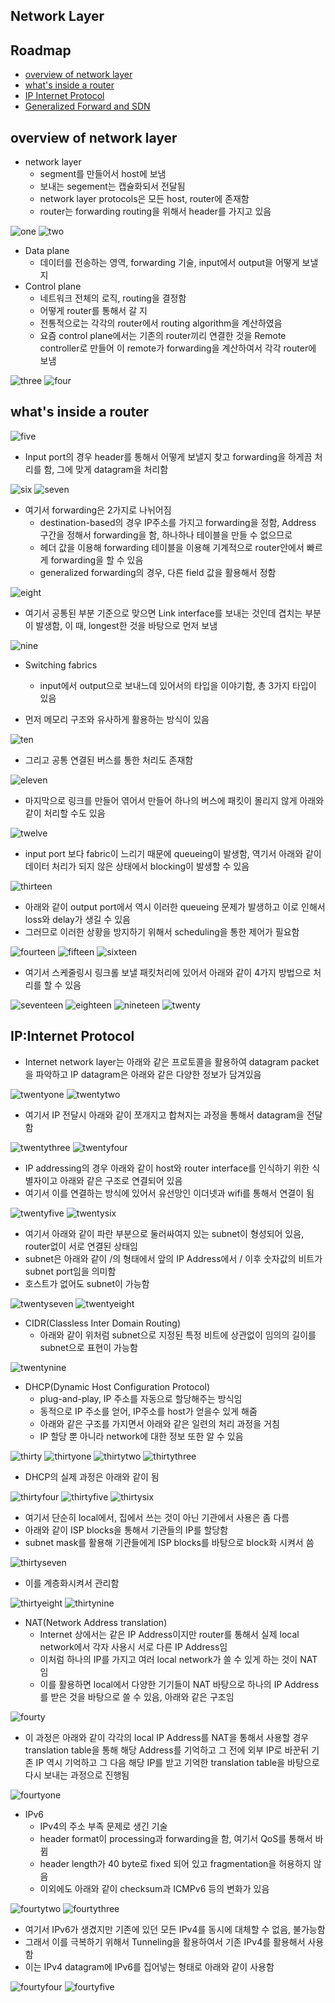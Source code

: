 ## Network Layer

## Roadmap
- [overview of network layer](#overview-of-network-layer)
- [what's inside a router](#what's-inside-a-router)
- [IP Internet Protocol](#IP-Internet-Protocol)
- [Generalized Forward and SDN](#Generalized-Forward-and-SDN)

## overview of network layer
- network layer
	- segment를 만들어서 host에 보냄
	- 보내는 segement는 캡슐화되서 전달됨
	- network layer protocols은 모든 host, router에 존재함
	- router는 forwarding routing을 위해서 header를 가지고 있음

![one](/img/Network/Networklayer/one.png)
![two](/img/Network/Networklayer/two.png)

- Data plane
	- 데이터를 전송하는 영역, forwarding 기술, input에서 output을 어떻게 보낼지
- Control plane
	- 네트워크 전체의 로직, routing을 결정함
	- 어떻게 router를 통해서 갈 지
	- 전통적으로는 각각의 router에서 routing algorithm을 계산하였음 
	- 요즘 control plane에서는 기존의 router끼리 연결한 것을 Remote controller로 만들어 이 remote가 forwarding을 계산하여서 각각 router에 보냄

![three](/img/Network/Networklayer/three.png)
![four](/img/Network/Networklayer/four.png)

## what's inside a router
![five](/img/Network/Networklayer/five.png)

- Input port의 경우 header를 통해서 어떻게 보낼지 찾고 forwarding을 하게끔 처리를 함, 그에 맞게 datagram을 처리함

![six](/img/Network/Networklayer/six.png)
![seven](/img/Network/Networklayer/seven.png)

- 여기서 forwarding은 2가지로 나뉘어짐
	- destination-based의 경우 IP주소를 가지고 forwarding을 정함, Address 구간을 정해서 forwarding을 함, 하나하나 테이블을 만들 수 없으므로
	- 헤더 값을 이용해 forwarding 테이블을 이용해 기계적으로 router안에서 빠르게 forwarding을 할 수 있음 
	- generalized forwarding의 경우, 다른 field 값을 활용해서 정함

![eight](/img/Network/Networklayer/eight.png)

- 여기서 공통된 부분 기준으로 맞으면 Link interface를 보내는 것인데 겹치는 부분이 발생함, 이 때, longest한 것을 바탕으로 먼저 보냄

![nine](/img/Network/Networklayer/nine.png)

- Switching fabrics
	- input에서 output으로 보내느데 있어서의 타입을 이야기함, 총 3가지 타입이 있음

- 먼저 메모리 구조와 유사하게 활용하는 방식이 있음

![ten](/img/Network/Networklayer/ten.png)

- 그리고 공통 연결된 버스를 통한 처리도 존재함

![eleven](/img/Network/Networklayer/eleven.png)

- 마지막으로 링크를 만들어 엮어서 만들어 하나의 버스에 패킷이 몰리지 않게 아래와 같이 처리할 수도 있음

![twelve](/img/Network/Networklayer/twelve.png)

- input port 보다 fabric이 느리기 때문에 queueing이 발생함, 역기서 아래와 같이 데이터 처리가 되지 않은 상태에서 blocking이 발생할 수 있음

![thirteen](/img/Network/Networklayer/thirteen.png)

- 아래와 같이 output port에서 역시 이러한 queueing 문제가 발생하고 이로 인해서 loss와 delay가 생길 수 있음
- 그러므로 이러한 상황을 방지하기 위해서 scheduling을 통한 제어가 필요함

![fourteen](/img/Network/Networklayer/fourteen.png)
![fifteen](/img/Network/Networklayer/fifteen.png)
![sixteen](/img/Network/Networklayer/sixteen.png)

- 여기서 스케줄링시 링크롤 보낼 패킷처리에 있어서 아래와 같이 4가지 방법으로 처리를 할 수 있음

![seventeen](/img/Network/Networklayer/seventeen.png)
![eighteen](/img/Network/Networklayer/eighteen.png)
![nineteen](/img/Network/Networklayer/nineteen.png)
![twenty](/img/Network/Networklayer/twenty.png)

## IP:Internet Protocol
- Internet network layer는 아래와 같은 프로토콜을 활용하여 datagram packet을 파악하고 IP datagram은 아래와 같은 다양한 정보가 담겨있음

![twentyone](/img/Network/Networklayer/twentyone.png)
![twentytwo](/img/Network/Networklayer/twentytwo.png)

- 여기서 IP 전달시 아래와 같이 쪼개지고 합쳐지는 과정을 통해서 datagram을 전달함

![twentythree](/img/Network/Networklayer/twentythree.png)
![twentyfour](/img/Network/Networklayer/twentyfour.png)

- IP addressing의 경우 아래와 같이 host와 router interface를 인식하기 위한 식별자이고 아래와 같은 구조로 연결되어 있음
- 여기서 이를 연결하는 방식에 있어서 유선망인 이더넷과 wifi를 통해서 연결이 됨

![twentyfive](/img/Network/Networklayer/twentyfive.png)
![twentysix](/img/Network/Networklayer/twentysix.png)

- 여기서 아래와 같이 파란 부분으로 둘러싸여지 있는 subnet이 형성되어 있음, router없이 서로 연결된 상태임
- subnet은 아래와 같이 /의 형태에서 앞의 IP Address에서 / 이후 숫자값의 비트가 subnet port임을 의미함
- 호스트가 없어도 subnet이 가능함

![twentyseven](/img/Network/Networklayer/twentyseven.png)
![twentyeight](/img/Network/Networklayer/twentyeight.png)

- CIDR(Classless Inter Domain Routing)
	- 아래와 같이 위처럼 subnet으로 지정된 특정 비트에 상관없이 임의의 길이를 subnet으로 표현이 가능함
	
![twentynine](/img/Network/Networklayer/twentynine.png)

- DHCP(Dynamic Host Configuration Protocol)
	- plug-and-play, IP 주소를 자동으로 할당해주는 방식임
	- 동적으로 IP 주소를 얻어, IP주소를 host가 얻을수 있게 해줌
	- 아래와 같은 구조를 가지면서 아래와 같은 일련의 처리 과정을 거침
	- IP 할당 뿐 아니라 network에 대한 정보 또한 알 수 있음

![thirty](/img/Network/Networklayer/thirty.png)
![thirtyone](/img/Network/Networklayer/thirtyone.png)
![thirtytwo](/img/Network/Networklayer/thirtytwo.png)
![thirtythree](/img/Network/Networklayer/thirtythree.png)

- DHCP의 실제 과정은 아래와 같이 됨

![thirtyfour](/img/Network/Networklayer/thirtyfour.png)
![thirtyfive](/img/Network/Networklayer/thirtyfive.png)
![thirtysix](/img/Network/Networklayer/thirtysix.png)

- 여기서 단순히 local에서, 집에서 쓰는 것이 아닌 기관에서 사용은 좀 다름
- 아래와 같이 ISP blocks을 통해서 기관들의 IP를 할당함
- subnet mask를 활용해 기관들에게 ISP blocks를 바탕으로 block화 시켜서 씀

![thirtyseven](/img/Network/Networklayer/thirtyseven.png)

- 이를 계층화시켜서 관리함

![thirtyeight](/img/Network/Networklayer/thirtyeight.png)
![thirtynine](/img/Network/Networklayer/thirtynine.png)

- NAT(Network Address translation)
	- Internet 상에서는 같은 IP Address이지만 router를 통해서 실제 local network에서 각자 사용시 서로 다른 IP Address임
	- 이처럼 하나의 IP를 가지고 여러 local network가 쓸 수 있게 하는 것이 NAT임
	- 이를 활용하면 local에서 다양한 기기들이 NAT 바탕으로 하나의 IP Address를 받은 것을 바탕으로 쓸 수 있음, 아래와 같은 구조임

![fourty](/img/Network/Networklayer/fourty.png)

- 이 과정은 아래와 같이 각각의 local IP Address를 NAT을 통해서 사용할 경우 translation table을 통해 해당 Address를 기억하고 그 전에 외부 IP로 바꾼뒤 기존 IP 역시 기억하고 그 다음 해당 IP를 받고 기억한 translation table을 바탕으로 다시 보내는 과정으로 진행됨

![fourtyone](/img/Network/Networklayer/fourtyone.png)

- IPv6
	- IPv4의 주소 부족 문제로 생긴 기술
	- header format이 processing과 forwarding을 함, 여기서 QoS를 통해서 바뀜 
	- header length가 40 byte로 fixed 되어 있고 fragmentation을 허용하지 않음
	- 이외에도 아래와 같이 checksum과 ICMPv6 등의 변화가 있음

![fourtytwo](/img/Network/Networklayer/fourtytwo.png)
![fourtythree](/img/Network/Networklayer/fourtythree.png)

- 여기서 IPv6가 생겼지만 기존에 있던 모든 IPv4를 동시에 대체할 수 없음, 불가능함
- 그래서 이를 극복하기 위해서 Tunneling을 활용하여서 기존 IPv4를 활용해서 사용함
- 이는 IPv4 datagram에 IPv6를 집어넣는 형태로 아래와 같이 사용함


![fourtyfour](/img/Network/Networklayer/fourtyfour.png)
![fourtyfive](/img/Network/Networklayer/fourtyfive.png)